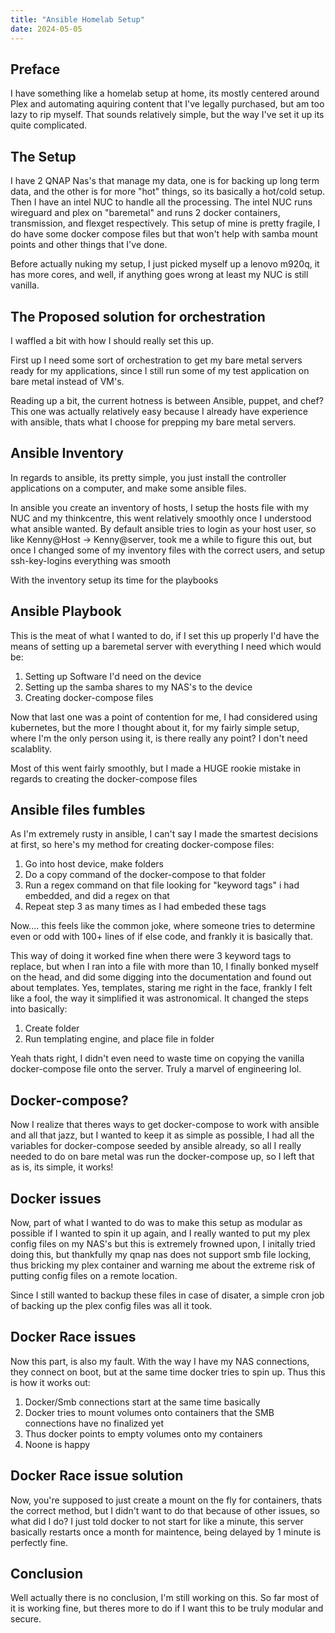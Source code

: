 ```yaml
---
title: "Ansible Homelab Setup"
date: 2024-05-05
---
```


## Preface
I have something like a homelab setup at home, its mostly centered around Plex and automating aquiring content that I've legally purchased, but am too lazy to rip myself. That sounds relatively simple, but the way I've set it up its quite complicated.

## The Setup
I have 2 QNAP Nas's that manage my data, one is for backing up long term data, and the other is for more "hot" things, so its basically a hot/cold setup.
Then I have an intel NUC to handle all the processing.
The intel NUC runs wireguard and plex on "baremetal" and runs 2 docker containers, transmission, and flexget respectively.
This setup of mine is pretty fragile, I do have some docker compose files but that won't help with samba mount points and other things that I've done.

Before actually nuking my setup, I just picked myself up a lenovo m920q, it has more cores, and well, if anything goes wrong at least my NUC is still vanilla.

## The Proposed solution for orchestration
I waffled a bit with how I should really set this up.

First up I need some sort of orchestration to get my bare metal servers ready for my applications, since I still run some of my test application on bare metal instead of VM's.

Reading up a bit, the current hotness is between Ansible, puppet, and chef? This one was actually relatively easy because I already have experience with ansible, thats what I choose for prepping my bare metal servers.

## Ansible Inventory
In regards to ansible, its pretty simple, you just install the controller applications on a computer, and make some ansible files.

In ansible you create an inventory of hosts, I setup the hosts file with my NUC and my thinkcentre, this went relatively smoothly once I understood what ansible wanted.
By default ansible tries to login as your host user, so like Kenny@Host -> Kenny@server, took me a while to figure this out, but once I changed some of my inventory files with the correct users, and setup ssh-key-logins everything was smooth

With the inventory setup its time for the playbooks

## Ansible Playbook
This is the meat of what I wanted to do, if I set this up properly I'd have the means of setting up a baremetal server with everything I need which would be:

1. Setting up Software I'd need on the device
2. Setting up the samba shares to my NAS's to the device
3. Creating docker-compose files

Now that last one was a point of contention for me, I had considered using kubernetes, but the more I thought about it, for my fairly simple setup, where I'm the only person using it, is there really any point? I don't need scalablity.

Most of this went fairly smoothly, but I made a HUGE rookie mistake in regards to creating the docker-compose files

## Ansible files fumbles
As I'm extremely rusty in ansible, I can't say I made the smartest decisions at first, so here's my method for creating docker-compose files:
1. Go into host device, make folders
2. Do a copy command of the docker-compose to that folder
3. Run a regex command on that file looking for "keyword tags" i had embedded, and did a regex on that
4. Repeat step 3 as many times as I had embeded these tags

Now.... this feels like the common joke, where someone tries to determine even or odd with 100+ lines of if else code, and frankly it is basically that.

This way of doing it worked fine when there were 3 keyword tags to replace, but when I ran into a file with more than 10, I finally bonked myself on the head, and did some digging into the documentation and found out about templates.
Yes, templates, staring me right in the face, frankly I felt like a fool, the way it simplified it was astronomical.
It changed the steps into basically:

1. Create folder
2. Run templating engine, and place file in folder

Yeah thats right, I didn't even need to waste time on copying the vanilla docker-compose file onto the server.
Truly a marvel of engineering lol.

## Docker-compose?
Now I realize that theres ways to get docker-compose to work with ansible and all that jazz, but I wanted to keep it as simple as possible, I had all the variables for docker-compose seeded by ansible already, so all I really needed to do on bare metal was
run the docker-compose up, so I left that as is, its simple, it works!

## Docker issues
Now, part of what I wanted to do was to make this setup as modular as possible if I wanted to spin it up again, and I really wanted to put my plex config files on my NAS's but this is extremely frowned upon, I initally tried doing this, but thankfully my qnap nas does not support smb file locking, thus bricking my plex container and warning me about the extreme risk of putting config files on a remote location.

Since I still wanted to backup these files in case of disater, a simple cron job of backing up the plex config files was all it took.

## Docker Race issues
Now this part, is also my fault. With the way I have my NAS connections, they connect on boot, but at the same time docker tries to spin up.
Thus this is how it works out:

1. Docker/Smb connections start at the same time basically
2. Docker tries to mount volumes onto containers that the SMB connections have no finalized yet
3. Thus docker points to empty volumes onto my containers
4. Noone is happy

## Docker Race issue solution
Now, you're supposed to just create a mount on the fly for containers, thats the correct method, but I didn't want to do that because of other issues, so what did I do? I just told docker to not start for like a minute, this server basically restarts once a month for maintence, being delayed by 1 minute is perfectly fine.


## Conclusion

Well actually there is no conclusion, I'm still working on this.
So far most of it is working fine, but theres more to do if I want this to be truly modular and secure.